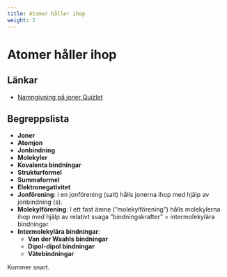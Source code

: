 ```yaml
---
title: Atomer håller ihop
weight: 2
---
```


# Atomer håller ihop

## Länkar
* [Namngivning på joner Quizlet](https://quizlet.com/437375297/namn-pa-jonbindningar-flash-cards/)

## Begreppslista

* **Joner**
* **Atomjon**
* **Jonbindning**
* **Molekyler**
* **Kovalenta bindningar**
* **Strukturformel**
* **Summaformel**
* **Elektronegativitet**
* **Jonförening**: i en jonförening (salt) hålls jonerna ihop med hjälp av jonbindning (s).
* **Molekylförening**: I ett fast ämne (”molekylförening”) hålls molekylerna ihop med hjälp av relativt svaga ”bindningskrafter” = intermolekylära bindningar
* **Intermolekylära bindningar**: 
    * **Van der Waahls bindningar**
    * **Dipol-dipol bindningar**
    * **Vätebindningar**

Kommer snart.
